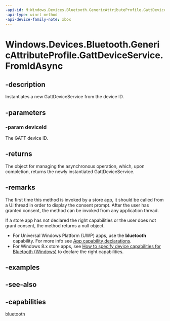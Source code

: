 ```yaml
---
-api-id: M:Windows.Devices.Bluetooth.GenericAttributeProfile.GattDeviceService.FromIdAsync(System.String)
-api-type: winrt method
-api-device-family-note: xbox
---
```


<!-- Method syntax
public Windows.Foundation.IAsyncOperation<Windows.Devices.Bluetooth.GenericAttributeProfile.GattDeviceService> FromIdAsync(System.String deviceId)
-->

# Windows.Devices.Bluetooth.GenericAttributeProfile.GattDeviceService.FromIdAsync

## -description
Instantiates a new GattDeviceService from the device ID.

## -parameters
### -param deviceId
The GATT device ID.

## -returns
The object for managing the asynchronous operation, which, upon completion, returns the newly instantiated GattDeviceService.

## -remarks
The first time this method is invoked by a store app, it should be called from a UI thread in order to display the consent prompt. After the user has granted consent, the method can be invoked from any application thread.

If a store app has not declared the right capabilities or the user does not grant consent, the method returns a null object.

- For Universal Windows Platform (UWP) apps, use the **bluetooth** capability. For more info see [App capability declarations](/windows/uwp/packaging/app-capability-declarations).
- For Windows 8.x store apps, see [How to specify device capabilities for Bluetooth (Windows)](/uwp/schemas/appxpackage/how-to-specify-device-capabilities-for-bluetooth) to declare the right capabilities.

## -examples

## -see-also


## -capabilities
bluetooth